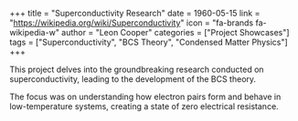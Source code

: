 +++
title = "Superconductivity Research"
date = 1960-05-15
link = "https://wikipedia.org/wiki/Superconductivity"
icon = "fa-brands fa-wikipedia-w"
author = "Leon Cooper"
categories = ["Project Showcases"]
tags = ["Superconductivity", "BCS Theory", "Condensed Matter Physics"]
+++

This project delves into the groundbreaking research conducted on superconductivity, leading to the development of the BCS theory.

<!--more-->

The focus was on understanding how electron pairs form and behave in low-temperature systems, creating a state of zero electrical resistance.
